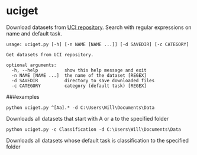 uciget
======

Download datasets from [UCI repository](http://archive.ics.uci.edu/ml/). Search with regular expressions on name and default task.

```
usage: uciget.py [-h] [-n NAME [NAME ...]] [-d SAVEDIR] [-c CATEGORY]

Get datasets from UCI repository.

optional arguments:
  -h, --help          show this help message and exit
  -n NAME [NAME ...]  the name of the dataset [REGEX]
  -d SAVEDIR          directory to save downloaded files
  -c CATEGORY         category (default task) [REGEX]
```

###examples

`python uciget.py ^[Aa].* -d C:\Users\Will\Documents\Data`

Downloads all datasets that start with A or a to the specified folder

`python uciget.py -c Classification -d C:\Users\Will\Documents\Data`

Downloads all datasets whose default task is classification to the specified folder




